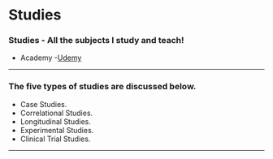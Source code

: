# Studies
### Studies - All the subjects I study and teach!

- Academy 
  -[Udemy](https://github.com/Anlominus/Studies/tree/main/Udemy)

---

### The five types of studies are discussed below.
- Case Studies.
- Correlational Studies.
- Longitudinal Studies.
- Experimental Studies.
- Clinical Trial Studies.

---
